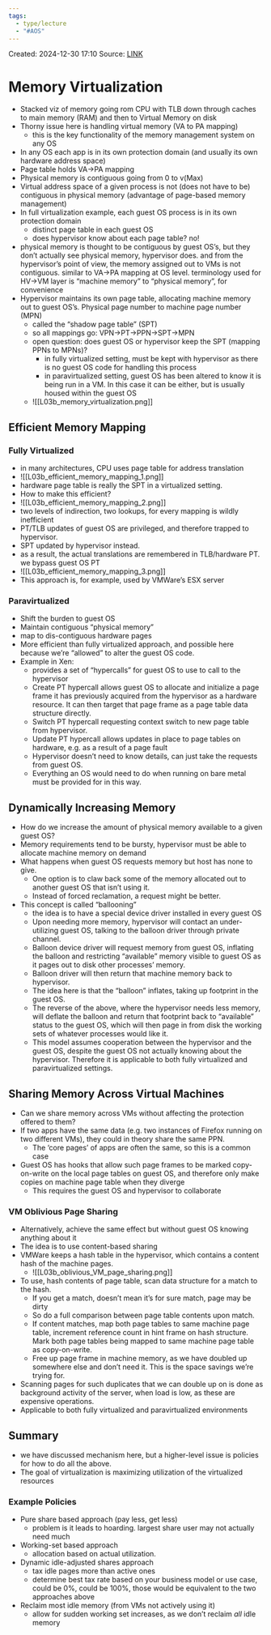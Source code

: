 ```yaml
---
tags:
  - type/lecture
  - "#AOS"
---
```

Created: 2024-12-30 17:10
Source: [LINK](https://andrewrepp.com/aos_lec_L03)
# Memory Virtualization

- Stacked viz of memory going rom CPU with TLB down through caches to main memory (RAM) and then to Virtual Memory on disk
- Thorny issue here is handling virtual memory (VA to PA mapping)
    - this is the key functionality of the memory management system on any OS
- In any OS each app is in its own protection domain (and usually its own hardware address space)
- Page table holds VA->PA mapping
- Physical memory is contiguous going from 0 to v(Max)
- Virtual address space of a given process is not (does not have to be) contiguous in physical memory (advantage of page-based memory management)
- In full virtualization example, each guest OS process is in its own protection domain
    - distinct page table in each guest OS
    - does hypervisor know about each page table? no!
- physical memory is thought to be contiguous by guest OS’s, but they don’t actually see physical memory, hypervisor does. and from the hypervisor’s point of view, the memory assigned out to VMs is not contiguous. similar to VA->PA mapping at OS level. terminology used for HV->VM layer is “machine memory” to “physical memory”, for convenience
- Hypervisor maintains its own page table, allocating machine memory out to guest OS’s. Physical page number to machine page number (MPN)
    - called the “shadow page table” (SPT)
    - so all mappings go: VPN->PT->PPN->SPT->MPN
    - open question: does guest OS or hypervisor keep the SPT (mapping PPNs to MPNs)?
        - in fully virtualized setting, must be kept with hypervisor as there is no guest OS code for handling this process
        - in paravirtualized setting, guest OS has been altered to know it is being run in a VM. In this case it can be either, but is usually housed within the guest OS
    - ![[L03b_memory_virtualization.png]]
## Efficient Memory Mapping

### Fully Virtualized

- in many architectures, CPU uses page table for address translation
- ![[L03b_efficient_memory_mapping_1.png]]
- hardware page table is really the SPT in a virtualized setting.
- How to make this efficient?
- ![[L03b_efficient_memory_mapping_2.png]]
- two levels of indirection, two lookups, for every mapping is wildly inefficient
- PT/TLB updates of guest OS are privileged, and therefore trapped to hypervisor.
- SPT updated by hypervisor instead.
- as a result, the actual translations are remembered in TLB/hardware PT. we bypass guest OS PT
- ![[L03b_efficient_memory_mapping_3.png]]
- This approach is, for example, used by VMWare’s ESX server
### Paravirtualized

- Shift the burden to guest OS
- Maintain contiguous “physical memory”
- map to dis-contiguous hardware pages
- More efficient than fully virtualized approach, and possible here because we’re “allowed” to alter the guest OS code.
- Example in Xen:
    - provides a set of “hypercalls” for guest OS to use to call to the hypervisor
    - Create PT hypercall allows guest OS to allocate and initialize a page frame it has previously acquired from the hypervisor as a hardware resource. It can then target that page frame as a page table data structure directly.
    - Switch PT hypercall requesting context switch to new page table from hypervisor.
    - Update PT hypercall allows updates in place to page tables on hardware, e.g. as a result of a page fault
    - Hypervisor doesn’t need to know details, can just take the requests from guest OS.
    - Everything an OS would need to do when running on bare metal must be provided for in this way.

## Dynamically Increasing Memory

- How do we increase the amount of physical memory available to a given guest OS?
- Memory requirements tend to be bursty, hypervisor must be able to allocate machine memory on demand
- What happens when guest OS requests memory but host has none to give.
    - One option is to claw back some of the memory allocated out to another guest OS that isn’t using it.
    - Instead of forced reclamation, a request might be better.
- This concept is called “ballooning”
    - the idea is to have a special device driver installed in every guest OS
    - Upon needing more memory, hypervisor will contact an under-utilizing guest OS, talking to the balloon driver through private channel.
    - Balloon device driver will request memory from guest OS, inflating the balloon and restricting “available” memory visible to guest OS as it pages out to disk other processes’ memory.
    - Balloon driver will then return that machine memory back to hypervisor.
    - The idea here is that the “balloon” inflates, taking up footprint in the guest OS.
    - The reverse of the above, where the hypervisor needs less memory, will deflate the balloon and return that footprint back to “available” status to the guest OS, which will then page in from disk the working sets of whatever processes would like it.
    - This model assumes cooperation between the hypervisor and the guest OS, despite the guest OS not actually knowing about the hypervisor. Therefore it is applicable to both fully virtualized and paravirtualized settings.

## Sharing Memory Across Virtual Machines

- Can we share memory across VMs without affecting the protection offered to them?
- If two apps have the same data (e.g. two instances of Firefox running on two different VMs), they could in theory share the same PPN.
    - The ‘core pages’ of apps are often the same, so this is a common case
- Guest OS has hooks that allow such page frames to be marked copy-on-write on the local page tables on guest OS, and therefore only make copies on machine page table when they diverge
    - This requires the guest OS and hypervisor to collaborate

### VM Oblivious Page Sharing

- Alternatively, achieve the same effect but without guest OS knowing anything about it
- The idea is to use content-based sharing
- VMWare keeps a hash table in the hypervisor, which contains a content hash of the machine pages.
    - ![[L03b_oblivious_VM_page_sharing.png]]
- To use, hash contents of page table, scan data structure for a match to the hash.
    - If you get a match, doesn’t mean it’s for sure match, page may be dirty
    - So do a full comparison between page table contents upon match.
    - If content matches, map both page tables to same machine page table, increment reference count in hint frame on hash structure. Mark both page tables being mapped to same machine page table as copy-on-write.
    - Free up page frame in machine memory, as we have doubled up somewhere else and don’t need it. This is the space savings we’re trying for.
- Scanning pages for such duplicates that we can double up on is done as background activity of the server, when load is low, as these are expensive operations.
- Applicable to both fully virtualized and paravirtualized environments

## Summary

- we have discussed mechanism here, but a higher-level issue is policies for how to do all the above.
- The goal of virtualization is maximizing utilization of the virtualized resources

### Example Policies

- Pure share based approach (pay less, get less)
    - problem is it leads to hoarding. largest share user may not actually need much
- Working-set based approach
    - allocation based on actual utilization.
- Dynamic idle-adjusted shares approach
    - tax idle pages more than active ones
    - determine best tax rate based on your business model or use case, could be 0%, could be 100%, those would be equivalent to the two approaches above
- Reclaim most idle memory (from VMs not actively using it)
    - allow for sudden working set increases, as we don’t reclaim _all_ idle memory

